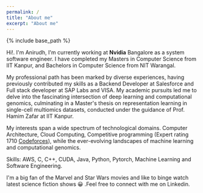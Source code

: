 ```yaml
---
permalink: /
title: "About me"
excerpt: "About me"
---
```

{% include base_path %}


Hi!. I'm Anirudh, I'm currently working at **Nvidia** Bangalore as a system software engineer. I have completed my Masters in Computer Science from IIT Kanpur, and  Bachelors in Computer Science from NIT Warangal.

My professional path has been marked by diverse experiences, having previously contributed my skills as a Backend Developer at Salesforce and Full stack developer at SAP Labs and VISA. 
My academic pursuits led me to delve into the fascinating intersection of deep learning and computational genomics, culminating in a Master's thesis on representation learning in single-cell multiomics datasets, conducted under the guidance of Prof. Hamim Zafar at IIT Kanpur.

My interests span a wide spectrum of technological domains. Computer Architecture, Cloud Computing, Competitive programming (Expert rating 1710 [Codeforces](https://codeforces.com/profile/annnnirudh)), while the ever-evolving landscapes of machine learning and computational genomics.

Skills: AWS, C, C++, CUDA, Java, Python, Pytorch, Machine Learning and Software Engineering.

I'm a big fan of the Marvel and Star Wars  movies and like to binge watch latest science fiction shows :grinning: .Feel free to connect with me on Linkedin.



